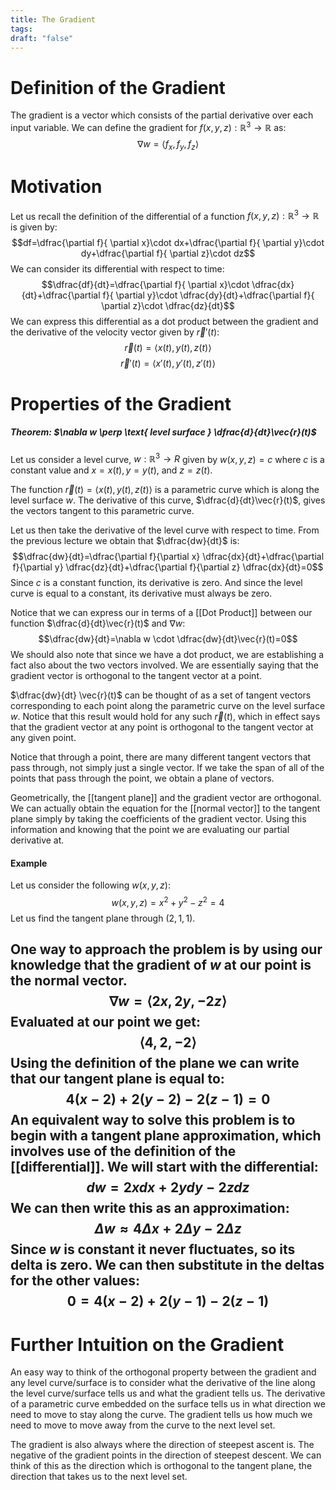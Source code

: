 ```yaml
---
title: The Gradient
tags: 
draft: "false"
---
```

# Definition of the Gradient
The gradient is a vector which consists of the partial derivative over each input variable. We can define the gradient for $f(x,y,z) : \mathbb{R}^3 \rightarrow \mathbb{R}$ as:
$$\nabla w= \langle f_{x},f_{y},f_{z} \rangle$$
# Motivation
Let us recall the definition of the differential of a function $f(x,y,z) : \mathbb{R}^3 \rightarrow \mathbb{R}$ is given by:
$$df=\dfrac{\partial f}{ \partial x}\cdot dx+\dfrac{\partial f}{ \partial y}\cdot dy+\dfrac{\partial f}{ \partial z}\cdot dz$$
We can consider its differential with respect to time:
$$\dfrac{df}{dt}=\dfrac{\partial f}{ \partial x}\cdot \dfrac{dx}{dt}+\dfrac{\partial f}{ \partial y}\cdot \dfrac{dy}{dt}+\dfrac{\partial f}{ \partial z}\cdot \dfrac{dz}{dt}$$
We can express this differential as a dot product between the gradient and the derivative of the  velocity vector given by $\vec{r}'(t)$:
$$\vec{r}(t)=\langle x(t),y(t),z(t) \rangle$$
$$\vec{r}'(t)=\langle x'(t),y'(t),z'(t) \rangle$$
# Properties of the Gradient 
##### Theorem: $\nabla w \perp \text{ level surface } \dfrac{d}{dt}\vec{r}(t)$
Let us consider a level curve, $w : \mathbb{R}^3 \rightarrow{R}$ given by $w(x,y,z) = c$ where $c$ is a constant value and $x=x(t),y=y(t),$ and $z=z(t)$.

The function $\vec{r}(t)=\langle x(t),y(t),z(t)  \rangle$ is a parametric curve which is along the level surface $w$. The derivative of this curve, $\dfrac{d}{dt}\vec{r}(t)$, gives the vectors tangent to this parametric curve.

Let us then take the derivative of the level curve with respect to time. From the previous lecture we obtain that $\dfrac{dw}{dt}$ is:
$$\dfrac{dw}{dt}=\dfrac{\partial f}{\partial x} \dfrac{dx}{dt}+\dfrac{\partial f}{\partial y} \dfrac{dz}{dt}+\dfrac{\partial f}{\partial z} \dfrac{dx}{dt}=0$$
Since $c$ is a constant function, its derivative is zero. And since the level curve is equal to a constant, its derivative must always be zero. 

Notice that we can express our in terms of a [[Dot Product]] between our function $\dfrac{d}{dt}\vec{r}(t)$ and $\nabla w$:
$$\dfrac{dw}{dt}=\nabla w \cdot \dfrac{dw}{dt}\vec{r}(t)=0$$
We should also note that since we have a dot product, we are establishing a fact also about the two vectors involved. We are essentially saying that the gradient vector is orthogonal to the tangent vector at a point.

$\dfrac{dw}{dt} \vec{r}(t)$ can be thought of as a set of tangent vectors corresponding to each point along the parametric curve on the level surface $w$. Notice that this result would hold for any such $\vec{r}(t)$, which in effect says that the gradient vector at any point is orthogonal to the tangent vector at any given point.

Notice that through a point, there are many different tangent vectors that pass through, not simply just a single vector. If we take the span of all of the points that pass through the point, we obtain a plane of vectors. 

Geometrically, the [[tangent plane]] and the gradient vector are orthogonal. We can actually obtain the equation for the [[normal vector]] to the tangent plane simply by taking the coefficients of the gradient vector. Using this information and knowing that the point we are evaluating our partial derivative at. 
#### Example 
Let us consider the following $w(x,y,z)$:
$$w(x,y,z)=x^2+y^2-z^2=4$$
Let us find the tangent plane through $(2,1,1)$.

One way to approach the problem is by using our knowledge that the gradient of $w$ at our point is the normal vector. 
$$\nabla w=\langle 2x,2y,-2z \rangle$$
Evaluated at our point we get:
$$\langle 4,2,-2 \rangle$$
Using the definition of the plane we can write that our tangent plane is equal to:
$$4(x-2)+2(y-2)-2(z-1)=0$$
An equivalent way to solve this problem is to begin with a tangent plane approximation, which involves use of the definition of the [[differential]]. We will start with the differential:
$$dw = 2xdx + 2ydy -2zdz$$
We can then write this as an approximation:
$$\Delta w \approx 4 \Delta x + 2\Delta y - 2 \Delta z$$
Since $w$ is constant it never fluctuates, so its delta is zero. We can then substitute in the deltas for the other values:
$$0=4(x-2)+2(y-1)-2(z-1)$$
---
# Further Intuition on the Gradient
An easy way to think of the orthogonal property between the gradient and any level curve/surface is to consider what the derivative of the line along the level curve/surface tells us and what the gradient tells us. The derivative of a parametric curve embedded on the surface tells us in what direction we need to move to stay along the curve. The gradient tells us how much we need to move to move away from the curve to the next level set.

The gradient is also always where the direction of steepest ascent is. The negative of the gradient points in the direction of steepest descent. We can think of this as the direction which is orthogonal to the tangent plane, the direction that takes us to the next level set.
